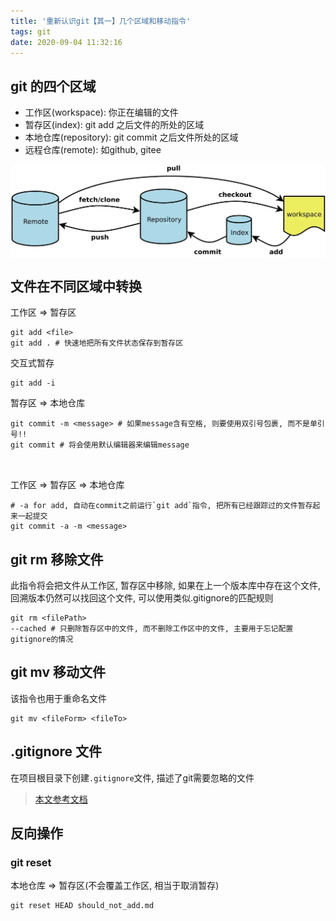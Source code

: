 ```yaml
---
title: '重新认识git【其一】几个区域和移动指令'
tags: git
date: 2020-09-04 11:32:16
---
```


## git 的四个区域
- 工作区(workspace): 你正在编辑的文件
- 暂存区(index): git add 之后文件的所处的区域
- 本地仓库(repository): git commit 之后文件所处的区域
- 远程仓库(remote): 如github, gitee

<div style="background-color: #ffffff">
<img src="learn-git-1/gitcyc.png" />
</div>

## 文件在不同区域中转换
工作区 => 暂存区

```
git add <file>
git add . # 快速地把所有文件状态保存到暂存区
```

交互式暂存
```
git add -i
```

暂存区 => 本地仓库

```
git commit -m <message> # 如果message含有空格, 则要使用双引号包裹, 而不是单引号!!
git commit # 将会使用默认编辑器来编辑message

 
```

工作区 => 暂存区 => 本地仓库
```
# -a for add, 自动在commit之前运行`git add`指令, 把所有已经跟踪过的文件暂存起来一起提交
git commit -a -m <message> 
```

## git rm 移除文件
此指令将会把文件从工作区, 暂存区中移除, 如果在上一个版本库中存在这个文件, 回溯版本仍然可以找回这个文件, 可以使用类似.gitignore的匹配规则
```
git rm <filePath>
--cached # 只删除暂存区中的文件, 而不删除工作区中的文件, 主要用于忘记配置gitignore的情况
```

## git mv 移动文件
该指令也用于重命名文件
```
git mv <fileForm> <fileTo>
```

## .gitignore 文件
在项目根目录下创建`.gitignore`文件, 描述了git需要忽略的文件


> [本文参考文档](https://git-scm.com/book/zh/v2/Git-%E5%9F%BA%E7%A1%80-%E8%AE%B0%E5%BD%95%E6%AF%8F%E6%AC%A1%E6%9B%B4%E6%96%B0%E5%88%B0%E4%BB%93%E5%BA%93)

## 反向操作

### git reset 
本地仓库 => 暂存区(不会覆盖工作区, 相当于取消暂存)
```
git reset HEAD should_not_add.md
```



